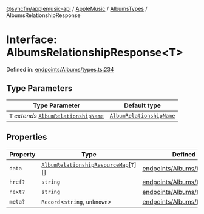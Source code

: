 [@syncfm/applemusic-api](../../../../../../globals.md) / [AppleMusic](../../../index.md) / [AlbumsTypes](../index.md) / AlbumsRelationshipResponse

# Interface: AlbumsRelationshipResponse\<T\>

Defined in: [endpoints/Albums/types.ts:234](https://github.com/sync-fm/applemusic-api/blob/9471caba6a6b5bc92263ffc6e5d9c04672ec1f7f/src/endpoints/Albums/types.ts#L234)

## Type Parameters

| Type Parameter | Default type |
| ------ | ------ |
| `T` *extends* [`AlbumRelationshipName`](../type-aliases/AlbumRelationshipName.md) | [`AlbumRelationshipName`](../type-aliases/AlbumRelationshipName.md) |

## Properties

| Property | Type | Defined in |
| ------ | ------ | ------ |
| <a id="data"></a> `data` | [`AlbumRelationshipResourceMap`](../type-aliases/AlbumRelationshipResourceMap.md)\[`T`\][] | [endpoints/Albums/types.ts:237](https://github.com/sync-fm/applemusic-api/blob/9471caba6a6b5bc92263ffc6e5d9c04672ec1f7f/src/endpoints/Albums/types.ts#L237) |
| <a id="href"></a> `href?` | `string` | [endpoints/Albums/types.ts:238](https://github.com/sync-fm/applemusic-api/blob/9471caba6a6b5bc92263ffc6e5d9c04672ec1f7f/src/endpoints/Albums/types.ts#L238) |
| <a id="next"></a> `next?` | `string` | [endpoints/Albums/types.ts:239](https://github.com/sync-fm/applemusic-api/blob/9471caba6a6b5bc92263ffc6e5d9c04672ec1f7f/src/endpoints/Albums/types.ts#L239) |
| <a id="meta"></a> `meta?` | `Record`\<`string`, `unknown`\> | [endpoints/Albums/types.ts:240](https://github.com/sync-fm/applemusic-api/blob/9471caba6a6b5bc92263ffc6e5d9c04672ec1f7f/src/endpoints/Albums/types.ts#L240) |
